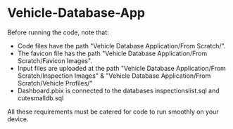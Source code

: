 # Vehicle-Database-App

Before running the code, note that:
- Code files have the path "Vehicle Database Application/From Scratch/".
- The favicon file has the path "Vehicle Database Application/From Scratch/Favicon Images".
- Input files are uploaded at the path "Vehicle Database Application/From Scratch/Inspection Images" & "Vehicle Database Application/From Scratch/Vehicle Profiles/"
- Dashboard.pbix is connected to the databases inspectionslist.sql and cutesmalldb.sql

All these requirements must be catered for code to run smoothly on your device.

